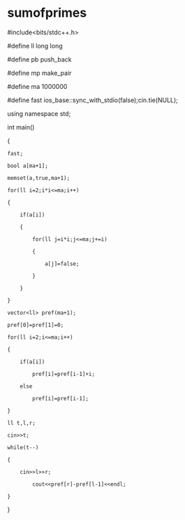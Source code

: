 # sumofprimes
#include<bits/stdc++.h>

#define ll long long

#define pb push_back

#define mp make_pair

#define ma 1000000

#define fast ios_base::sync_with_stdio(false);cin.tie(NULL);    

using namespace std;

int main()

{

    fast;

    bool a[ma+1];

    memset(a,true,ma+1);

    for(ll i=2;i*i<=ma;i++)

    {

        if(a[i])

        {

            for(ll j=i*i;j<=ma;j+=i)

            {

                a[j]=false;

            }

        }

    }

    vector<ll> pref(ma+1);

    pref[0]=pref[1]=0;

    for(ll i=2;i<=ma;i++)

    {

        if(a[i])

            pref[i]=pref[i-1]+i;

        else

            pref[i]=pref[i-1];

    }

    ll t,l,r;

    cin>>t;

    while(t--)

    {

        cin>>l>>r;

            cout<<pref[r]-pref[l-1]<<endl;

    }

}
